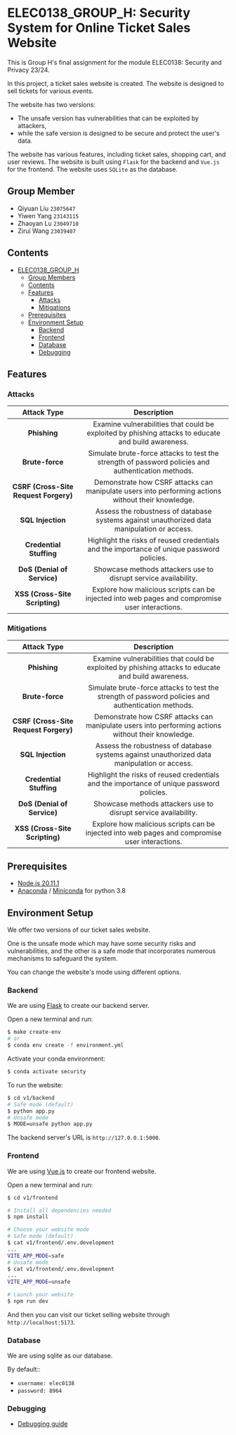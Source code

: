 # ELEC0138_GROUP_H: Security System for Online Ticket Sales Website

This is Group H's final assignment for the module ELEC0138: Security and Privacy 23/24.

In this project, a ticket sales website is created.
The website is designed to sell tickets for various events.

The website has two versions:

* The unsafe version has vulnerabilities that can be exploited by attackers,
* while the safe version is designed to be secure and protect the user's data.

The website has various features, including ticket sales, shopping cart, and user reviews.
The website is built using `Flask` for the backend and `Vue.js` for the frontend.
The website uses `SQLite` as the database.

## Group Member

* Qiyuan Liu `23075647`
* Yiwen Yang `23143115`
* Zhaoyan Lu `23049710`
* Zirui Wang `23039407`

## Contents

- [ELEC0138\_GROUP\_H](#elec0138_group_h)
  - [Group Members](#group-member)
  - [Contents](#contents)
  - [Features](#features)
    - [Attacks](#attacks)
    - [Mitigations](#mitigations)
  - [Prerequisites](#prerequisites)
  - [Environment Setup](#environment-setup)
    - [Backend](#backend)
    - [Frontend](#frontend)
    - [Database](#database)
    - [Debugging](#debugging)

## Features

### Attacks

| Attack Type                           | Description                                                                                         |
|:-------------------------------------:|:---------------------------------------------------------------------------------------------------:|
| **Phishing**                          | Examine vulnerabilities that could be exploited by phishing attacks to educate and build awareness. |
| **Brute-force**                       | Simulate brute-force attacks to test the strength of password policies and authentication methods.  |
| **CSRF (Cross-Site Request Forgery)** | Demonstrate how CSRF attacks can manipulate users into performing actions without their knowledge.  |
| **SQL Injection**                     | Assess the robustness of database systems against unauthorized data manipulation or access.         |
| **Credential Stuffing**               | Highlight the risks of reused credentials and the importance of unique password policies.           |
| **DoS (Denial of Service)**           | Showcase methods attackers use to disrupt service availability.                                     |
| **XSS (Cross-Site Scripting)**        | Explore how malicious scripts can be injected into web pages and compromise user interactions.      |

### Mitigations

| Attack Type                           | Description                                                                                         |
|:-------------------------------------:|:---------------------------------------------------------------------------------------------------:|
| **Phishing**                          | Examine vulnerabilities that could be exploited by phishing attacks to educate and build awareness. |
| **Brute-force**                       | Simulate brute-force attacks to test the strength of password policies and authentication methods.  |
| **CSRF (Cross-Site Request Forgery)** | Demonstrate how CSRF attacks can manipulate users into performing actions without their knowledge.  |
| **SQL Injection**                     | Assess the robustness of database systems against unauthorized data manipulation or access.         |
| **Credential Stuffing**               | Highlight the risks of reused credentials and the importance of unique password policies.           |
| **DoS (Denial of Service)**           | Showcase methods attackers use to disrupt service availability.                                     |
| **XSS (Cross-Site Scripting)**        | Explore how malicious scripts can be injected into web pages and compromise user interactions.      |


## Prerequisites

* [Node.js 20.11.1](https://nodejs.org/en)
* [Anaconda](https://www.anaconda.com/) / [Miniconda](https://docs.anaconda.com/free/miniconda/index.html) for python 3.8

## Environment Setup

We offer two versions of our ticket sales website.

One is the unsafe mode which may have some security risks and vulnerabilities,
and the other is a safe mode that incorporates numerous mechanisms to safeguard the system.

You can change the website's mode using different options.

### Backend

We are using [Flask](https://flask.palletsprojects.com/en/3.0.x/) to create our backend server.

Open a new terminal and run:

```bash
$ make create-env
# or
$ conda env create -f environment.yml
```

Activate your conda environment:

```bash
$ conda activate security
```

To run the website:

```bash
$ cd v1/backend
# Safe mode (default)
$ python app.py
# Unsafe mode
$ MODE=unsafe python app.py
```

The backend server's URL is `http://127.0.0.1:5000`.

### Frontend

We are using [Vue.js](https://vuejs.org/guide/quick-start) to create our frontend website.

Open a new terminal and run:

```bash
$ cd v1/frontend

# Install all dependencies needed
$ npm install

# Choose your website mode
# Safe mode (default)
$ cat v1/frontend/.env.development
...
VITE_APP_MODE=safe
# Unsafe mode
$ cat v1/frontend/.env.development
...
VITE_APP_MODE=unsafe

# Launch your website
$ npm run dev
```

And then you can visit our ticket selling website through `http://localhost:5173`.

### Database

We are using sqlite as our database.

By default::

* `username: elec0138`
* `password: 8964`

### Debugging

* [Debugging guide](docs/dev/debugging.md)
